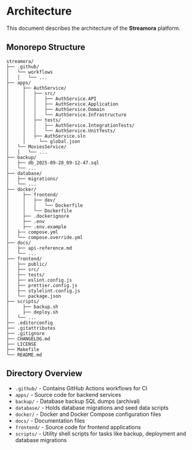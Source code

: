 # Architecture

This document describes the architecture of the **Streamora** platform.

## Monorepo Structure

```
streamora/
├── .github/
│   └── workflows
│   │   └── ...
├── apps/
│	  ├── AuthService/
│	  │   ├── src/
│	  │	  │   ├── AuthService.API
│	  │	  │   ├── AuthService.Application
│	  │	  │   ├── AuthService.Domain
│	  │	  │   └── AuthService.Infrastructure
│	  │   ├── tests/
│	  │	  │   ├── AuthService.IntegrationTests/
│	  │	  │   └── AuthService.UnitTests/
│	  │	  ├── AuthService.sln
│	  │ 	└── global.json
│   └── MoviesService/
│   │   └── ...
├── backup/
│   ├── db_2025-09-28_09-12-47.sql
│   └── ...
├── database/
│   ├── migrations/
│   └── ...
├── docker/
│	  ├── frontend/
│	  │   ├── dev/
│	  │	  │   └── Dockerfile
│	  │   └── Dockerfile
│	  ├── .dockerignore
│	  ├── .env
│	  ├── .env.example
│   ├── compose.yml
│   └── compose.override.yml
├── docs/
│   ├── api-reference.md
│   └── ...
├── frontend/
│   ├── public/
│   ├── src/
│   ├── tests/
│   ├── eslint.config.js
│   ├── prettier.config.js
│   ├── stylelint.config.js
│   └── package.json
├── scripts/
│	  ├── backup.sh
│	  ├── deploy.sh
│   └── ...
├── .editorconfig
├── .gitattributes
├── .gitignore
├── CHANGELOG.md
├── LICENSE
├── Makefile
└── README.md
```

## Directory Overview

- `.github/` - Contains GitHub Actions workflows for CI
- `apps/` - Source code for backend services
- `backup/` - Database backup SQL dumps (archival)
- `database/` - Holds database migrations and seed data scripts
- `docker/` - Docker and Docker Compose configuration files
- `docs/` - Documentation files
- `frontend/` - Source code for frontend applications
- `scripts/` - Utility shell scripts for tasks like backup, deployment and database migrations
